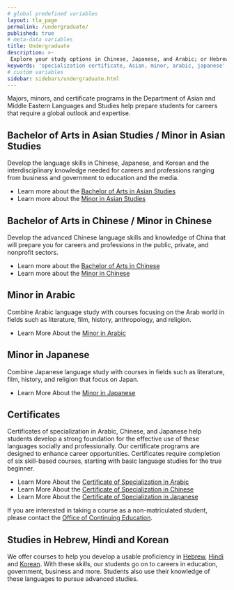 ```yaml
---
# global predefined variables
layout: tla_page
permalink: /undergraduate/
published: true
# meta-data variables
title: Undergraduate
description: >-
 Explore your study options in Chinese, Japanese, and Arabic; or Hebrew, Hindiand Korean, at Temple University’s College of Liberal Arts.
keywords: 'specialization certificate, Asian, minor, arabic, japanese'
# custom variables
sidebar: sidebars/undergraduate.html  
---
```

Majors, minors, and certificate programs in the Department of Asian and Middle Eastern Languages and Studies help prepare students for careers that require a global outlook and expertise.

## Bachelor of Arts in Asian Studies / Minor in Asian Studies
Develop the language skills in Chinese, Japanese, and Korean and the interdisciplinary knowledge needed for careers and professions ranging from business and government to education and the media.

- Learn more about the [Bachelor of Arts in Asian Studies](http://bulletin.temple.edu/undergraduate/liberal-arts/asian-studies/ba-asian-studies/)
- Learn more about the [Minor in Asian Studies](http://bulletin.temple.edu/undergraduate/liberal-arts/asian-studies/asian-studies-minor/)

## Bachelor of Arts in Chinese / Minor in Chinese
Develop the advanced Chinese language skills and knowledge of China that will prepare you for careers and professions in the public, private, and nonprofit sectors.  

- Learn more about the [Bachelor of Arts in Chinese](http://bulletin.temple.edu/undergraduate/liberal-arts/chinese/ba-chinese/)
- Learn more about the [Minor in Chinese](http://bulletin.temple.edu/undergraduate/liberal-arts/chinese/minor-chinese/)

## Minor in Arabic
Combine Arabic language study with courses focusing on the Arab world in fields such as literature, film, history, anthropology, and religion.

- Learn More About the [Minor in Arabic](http://bulletin.temple.edu/undergraduate/liberal-arts/arabic/arabic-minor/)

## Minor in Japanese
Combine Japanese language study with courses in fields such as literature, film, history, and religion that focus on Japan. 

- Learn More About the [Minor in Japanese](http://bulletin.temple.edu/undergraduate/liberal-arts/japanese/minor-japanese/)

## Certificates
Certificates of specialization in Arabic, Chinese, and Japanese help students develop a strong foundation for the effective use of these languages socially and professionally. Our certificate programs are designed to enhance career opportunities. Certificates require completion of six skill-based courses, starting with basic language studies for the true beginner.

 - Learn More About the [Certificate of Specialization in Arabic](http://bulletin.temple.edu/undergraduate/liberal-arts/certificate-programs/certificate-arabic/)<br>
 - Learn More About the [Certificate of Specialization in Chinese](http://bulletin.temple.edu/undergraduate/liberal-arts/certificate-programs/certificate-chinese/)<br>
 - Learn More About the [Certificate of Specialization in Japanese](http://bulletin.temple.edu/undergraduate/liberal-arts/certificate-programs/certificate-japanese/)<br>

If you are interested in taking a course as a non-matriculated student, please contact the [Office of Continuing Education](https://www.temple.edu/vpus/arc/continuingstudies/index.html).

## Studies in Hebrew, Hindi and Korean
We offer courses to help you develop a usable proficiency in [Hebrew](https://bulletin.temple.edu/undergraduate/courses/hebr/), [Hindi](https://bulletin.temple.edu/undergraduate/courses/hin/) and [Korean](https://bulletin.temple.edu/undergraduate/courses/krn/). With these skills, our students go on to careers in education, government, business and more. Students also use their knowledge of these languages to pursue advanced studies.
